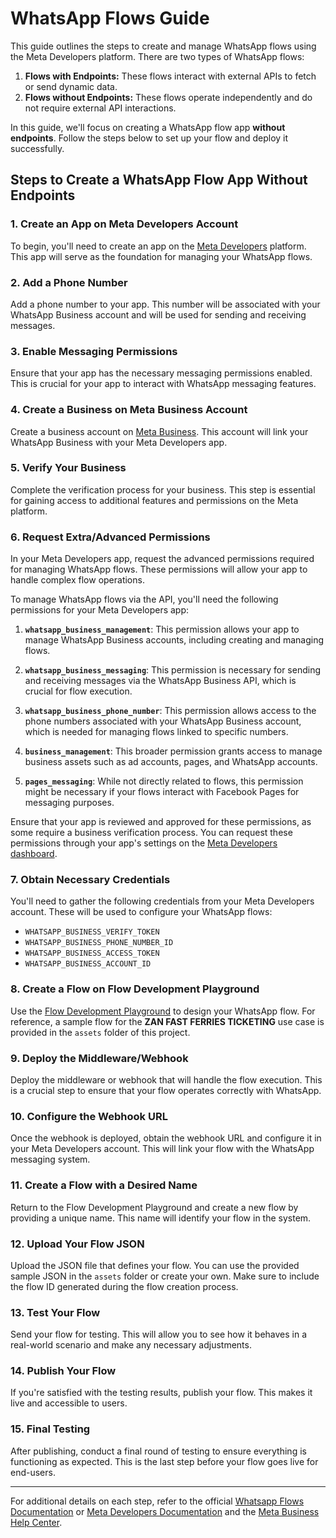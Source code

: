
# WhatsApp Flows Guide

This guide outlines the steps to create and manage WhatsApp flows using the Meta Developers platform. There are two types of WhatsApp flows:

1. **Flows with Endpoints:** These flows interact with external APIs to fetch or send dynamic data.
2. **Flows without Endpoints:** These flows operate independently and do not require external API interactions.

In this guide, we'll focus on creating a WhatsApp flow app **without endpoints**. Follow the steps below to set up your flow and deploy it successfully.

## Steps to Create a WhatsApp Flow App Without Endpoints

### 1. Create an App on Meta Developers Account
To begin, you'll need to create an app on the [Meta Developers](https://developers.facebook.com/) platform. This app will serve as the foundation for managing your WhatsApp flows.

### 2. Add a Phone Number
Add a phone number to your app. This number will be associated with your WhatsApp Business account and will be used for sending and receiving messages.

### 3. Enable Messaging Permissions
Ensure that your app has the necessary messaging permissions enabled. This is crucial for your app to interact with WhatsApp messaging features.

### 4. Create a Business on Meta Business Account
Create a business account on [Meta Business](https://business.facebook.com/). This account will link your WhatsApp Business with your Meta Developers app.

### 5. Verify Your Business
Complete the verification process for your business. This step is essential for gaining access to additional features and permissions on the Meta platform.

### 6. Request Extra/Advanced Permissions
In your Meta Developers app, request the advanced permissions required for managing WhatsApp flows. These permissions will allow your app to handle complex flow operations.

To manage WhatsApp flows via the API, you'll need the following permissions for your Meta Developers app:

1. **`whatsapp_business_management`**: This permission allows your app to manage WhatsApp Business accounts, including creating and managing flows.

2. **`whatsapp_business_messaging`**: This permission is necessary for sending and receiving messages via the WhatsApp Business API, which is crucial for flow execution.

3. **`whatsapp_business_phone_number`**: This permission allows access to the phone numbers associated with your WhatsApp Business account, which is needed for managing flows linked to specific numbers.

4. **`business_management`**: This broader permission grants access to manage business assets such as ad accounts, pages, and WhatsApp accounts.

5. **`pages_messaging`**: While not directly related to flows, this permission might be necessary if your flows interact with Facebook Pages for messaging purposes.

Ensure that your app is reviewed and approved for these permissions, as some require a business verification process. You can request these permissions through your app's settings on the [Meta Developers dashboard](https://developers.facebook.com/apps/).

### 7. Obtain Necessary Credentials
You'll need to gather the following credentials from your Meta Developers account. These will be used to configure your WhatsApp flows:

- `WHATSAPP_BUSINESS_VERIFY_TOKEN`
- `WHATSAPP_BUSINESS_PHONE_NUMBER_ID`
- `WHATSAPP_BUSINESS_ACCESS_TOKEN`
- `WHATSAPP_BUSINESS_ACCOUNT_ID`

### 8. Create a Flow on Flow Development Playground
Use the [Flow Development Playground](https://developers.facebook.com/docs/whatsapp/flows/playground/) to design your WhatsApp flow. For reference, a sample flow for the **ZAN FAST FERRIES TICKETING** use case is provided in the `assets` folder of this project.

### 9. Deploy the Middleware/Webhook
Deploy the middleware or webhook that will handle the flow execution. This is a crucial step to ensure that your flow operates correctly with WhatsApp.

### 10. Configure the Webhook URL
Once the webhook is deployed, obtain the webhook URL and configure it in your Meta Developers account. This will link your flow with the WhatsApp messaging system.

### 11. Create a Flow with a Desired Name
Return to the Flow Development Playground and create a new flow by providing a unique name. This name will identify your flow in the system.

### 12. Upload Your Flow JSON
Upload the JSON file that defines your flow. You can use the provided sample JSON in the `assets` folder or create your own. Make sure to include the flow ID generated during the flow creation process.

### 13. Test Your Flow
Send your flow for testing. This will allow you to see how it behaves in a real-world scenario and make any necessary adjustments.

### 14. Publish Your Flow
If you're satisfied with the testing results, publish your flow. This makes it live and accessible to users.

### 15. Final Testing
After publishing, conduct a final round of testing to ensure everything is functioning as expected. This is the last step before your flow goes live for end-users.

---

For additional details on each step, refer to the official [Whatsapp Flows Documentation](https://developers.facebook.com/docs/whatsapp/flows/gettingstarted) or [Meta Developers Documentation](https://developers.facebook.com/docs/whatsapp) and the [Meta Business Help Center](https://www.facebook.com/business/help).